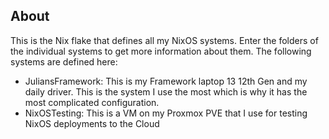 ## About
This is the Nix flake that defines all my NixOS systems. Enter the folders of the individual systems to get more information about them. The following systems are defined here:
- JuliansFramework: This is my Framework laptop 13 12th Gen and my daily driver. This is the system I use the most which is why it has the most complicated configuration.
- NixOSTesting: This is a VM on my Proxmox PVE that I use for testing NixOS deployments to the Cloud

